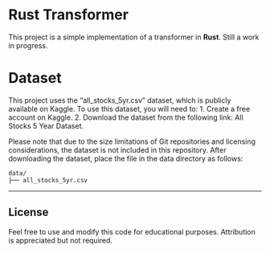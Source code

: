 # Rust Transformer

This project is a simple implementation of a transformer in **Rust**. Still a work in progress.

# Dataset

This project uses the “all_stocks_5yr.csv” dataset, which is publicly available on Kaggle. To use this dataset, you will need to: 1. Create a free account on Kaggle. 2. Download the dataset from the following link: All Stocks 5 Year Dataset.

Please note that due to the size limitations of Git repositories and licensing considerations, the dataset is not included in this repository. After downloading the dataset, place the file in the data directory as follows:

```path
data/
├── all_stocks_5yr.csv
```

---

## License

Feel free to use and modify this code for educational purposes. Attribution is appreciated but not required.
